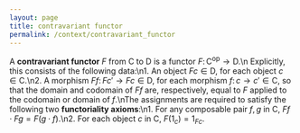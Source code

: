 ```yaml
---
layout: page
title: contravariant functor
permalink: /context/contravariant_functor
---
```

A **contravariant functor** $F$ from $\mathsf{C}$ to $\mathsf{D}$ is a functor $F \colon \mathsf{C}^\mathrm{op} \to \mathsf{D}$.\n Explicitly, this consists of the following data:\n1. An object $Fc \in \mathsf{D}$, for each object $c \in \mathsf{C}$.\n2. A morphism $Ff \colon Fc' \to Fc \in \mathsf{D}$, for each morphism $f \colon c \to c' \in \mathsf{C}$, so that the domain and codomain of $Ff$ are, respectively, equal to $F$ applied to the codomain or domain of $f$.\nThe assignments are required to satisfy the following two **functoriality axioms**:\n1. For any composable pair $f,g$ in $\mathsf{C}$, $Ff \cdot Fg = F(g \cdot f)$.\n2. For each object $c$ in $\mathsf{C}$, $F(1_c) = 1_{Fc}$.
